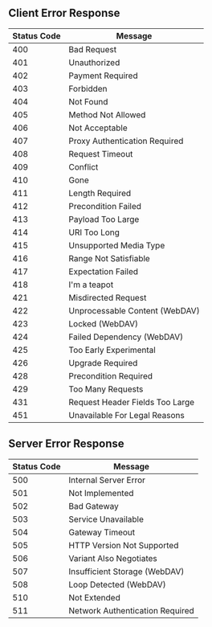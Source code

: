 ## Client Error Response
| Status Code | Message      |
|-------------|--------------|
| 400         | Bad Request  |
| 401         | Unauthorized |
| 402         |  Payment Required  |
| 403         |  Forbidden |
| 404         |  Not Found |
| 405         |  Method Not Allowed |
| 406         |  Not Acceptable |
| 407         |  Proxy Authentication Required |
| 408         |  Request Timeout |
| 409         |  Conflict |
| 410         |  Gone |
| 411         | Length Required |
| 412         | Precondition Failed |
| 413         | Payload Too Large |
| 414         | URI Too Long |
| 415         | Unsupported Media Type |
| 416         |  Range Not Satisfiable |
| 417         |  Expectation Failed |
| 418         |  I'm a teapot |
| 421         |  Misdirected Request |
| 422         |  Unprocessable Content (WebDAV) |
| 423         |  Locked (WebDAV) |
| 424         |  Failed Dependency (WebDAV) |
| 425         |  Too Early Experimental |
| 426         |  Upgrade Required |
| 428         |  Precondition Required |
| 429         |  Too Many Requests |
| 431         |  Request Header Fields Too Large |
| 451         |  Unavailable For Legal Reasons |


## Server Error Response
| Status Code | Message   |
|-------------|-----------|
| 500         | Internal Server Error  |
| 501         |  Not Implemented          |
| 502         |  Bad Gateway          |
| 503         |  Service Unavailable          |
| 504         |  Gateway Timeout          |
| 505         |  HTTP Version Not Supported          |
| 506         |  Variant Also Negotiates          |
| 507         |  Insufficient Storage (WebDAV)          |
| 508         |  Loop Detected (WebDAV)          |
| 510         |  Not Extended          |
| 511         |  Network Authentication Required          |
